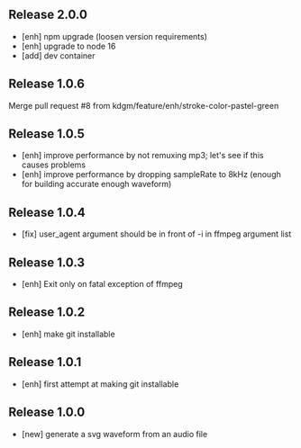 ## Release 2.0.0
- [enh] npm upgrade (loosen version requirements)
- [enh] upgrade to node 16
- [add] dev container

## Release 1.0.6
Merge pull request #8 from kdgm/feature/enh/stroke-color-pastel-green

## Release 1.0.5
- [enh] improve performance by not remuxing mp3; let's see if this causes problems
- [enh] improve performance by dropping sampleRate to 8kHz (enough for building accurate enough waveform)

## Release 1.0.4
- [fix] user_agent argument should be in front of -i in ffmpeg argument list

## Release 1.0.3
- [enh] Exit only on fatal exception of ffmpeg

## Release 1.0.2
- [enh] make git installable

## Release 1.0.1
- [enh] first attempt at making git installable

## Release 1.0.0
- [new] generate a svg waveform from an audio file
